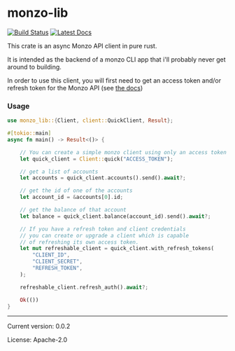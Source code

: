 
# monzo-lib

[![Build Status](https://travis-ci.org/danieleades/monzo-lib.svg?branch=master)](https://travis-ci.org/danieleades/monzo-lib)
[![Latest Docs](https://docs.rs/monzo-lib/badge.svg)](https://docs.rs/monzo-lib/)

This crate is an async Monzo API client in pure rust.

It is intended as the backend of a monzo CLI app that i'll probably
never get around to building.

In order to use this client, you will first need to get an access token and/or refresh token for the Monzo API (see [the docs](https://docs.monzo.com/))

### Usage
```rust
use monzo_lib::{Client, client::QuickClient, Result};

#[tokio::main]
async fn main() -> Result<()> {

    // You can create a simple monzo client using only an access token
    let quick_client = Client::quick("ACCESS_TOKEN");

    // get a list of accounts
    let accounts = quick_client.accounts().send().await?;

    // get the id of one of the accounts
    let account_id = &accounts[0].id;

    // get the balance of that account
    let balance = quick_client.balance(account_id).send().await?;

    // If you have a refresh token and client credentials
    // you can create or upgrade a client which is capable
    // of refreshing its own access token.
    let mut refreshable_client = quick_client.with_refresh_tokens(
        "CLIENT_ID",
        "CLIENT_SECRET",
        "REFRESH_TOKEN",
    );

    refreshable_client.refresh_auth().await?;

    Ok(())
}
```

---

Current version: 0.0.2

License: Apache-2.0
